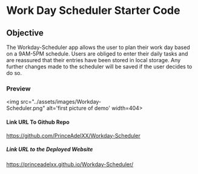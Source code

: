 # Work Day Scheduler Starter Code

## Objective

The Workday-Scheduler app allows the user to plan their work day based on a 9AM-5PM schedule. Users are obliged to enter their daily tasks and are reassured that their entries have been stored in local storage. Any further changes made to the scheduler will be saved if the user decides to do so. 

### Preview

<img src="../assets/images/Workday-Scheduler.png" alt='first picture of demo' width=404>


#### Link URL To Github Repo

https://github.com/PrinceAdelXX/Workday-Scheduler

##### Link URL to the Deployed Website

https://princeadelxx.github.io/Workday-Scheduler/

